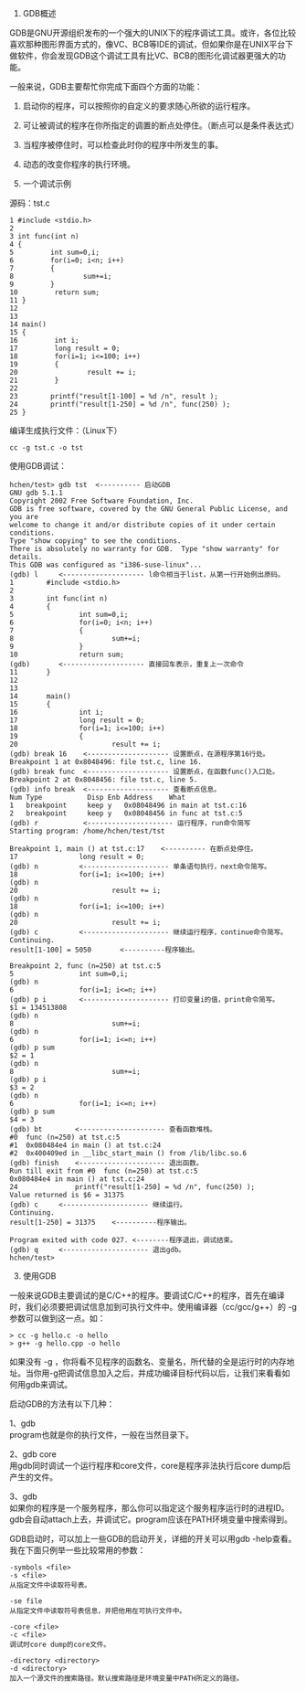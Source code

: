1. GDB概述

GDB是GNU开源组织发布的一个强大的UNIX下的程序调试工具。或许，各位比较喜欢那种图形界面方式的，像VC、BCB等IDE的调试，但如果你是在UNIX平台下做软件，你会发现GDB这个调试工具有比VC、BCB的图形化调试器更强大的功能。

一般来说，GDB主要帮忙你完成下面四个方面的功能：

  1. 启动你的程序，可以按照你的自定义的要求随心所欲的运行程序。
  2. 可让被调试的程序在你所指定的调置的断点处停住。（断点可以是条件表达式）
  3. 当程序被停住时，可以检查此时你的程序中所发生的事。
  4. 动态的改变你程序的执行环境。


2. 一个调试示例 

源码：tst.c

```
1 #include <stdio.h>
2
3 int func(int n)
4 {
5         int sum=0,i;
6         for(i=0; i<n; i++)
7         {
8                 sum+=i;
9         }
10         return sum;
11 }
12
13
14 main()
15 {
16         int i;
17         long result = 0;
18         for(i=1; i<=100; i++)
19         {
20                 result += i;
21         }
22
23        printf("result[1-100] = %d /n", result );
24        printf("result[1-250] = %d /n", func(250) );
25 }
```

编译生成执行文件：（Linux下）

```
cc -g tst.c -o tst
```

使用GDB调试：

```
hchen/test> gdb tst  <---------- 启动GDB
GNU gdb 5.1.1
Copyright 2002 Free Software Foundation, Inc.
GDB is free software, covered by the GNU General Public License, and you are
welcome to change it and/or distribute copies of it under certain conditions.
Type "show copying" to see the conditions.
There is absolutely no warranty for GDB.  Type "show warranty" for details.
This GDB was configured as "i386-suse-linux"...
(gdb) l     <-------------------- l命令相当于list，从第一行开始例出原码。
1        #include <stdio.h>
2
3        int func(int n)
4        {
5                int sum=0,i;
6                for(i=0; i<n; i++)
7                {
8                        sum+=i;
9                }
10               return sum;
(gdb)       <-------------------- 直接回车表示，重复上一次命令
11       }
12
13
14       main()
15       {
16               int i;
17               long result = 0;
18               for(i=1; i<=100; i++)
19               {
20                       result += i;    
(gdb) break 16    <-------------------- 设置断点，在源程序第16行处。
Breakpoint 1 at 0x8048496: file tst.c, line 16.
(gdb) break func  <-------------------- 设置断点，在函数func()入口处。
Breakpoint 2 at 0x8048456: file tst.c, line 5.
(gdb) info break  <-------------------- 查看断点信息。
Num Type           Disp Enb Address    What
1   breakpoint     keep y   0x08048496 in main at tst.c:16
2   breakpoint     keep y   0x08048456 in func at tst.c:5
(gdb) r           <--------------------- 运行程序，run命令简写
Starting program: /home/hchen/test/tst

Breakpoint 1, main () at tst.c:17    <---------- 在断点处停住。
17               long result = 0;
(gdb) n          <--------------------- 单条语句执行，next命令简写。
18               for(i=1; i<=100; i++)
(gdb) n
20                       result += i;
(gdb) n
18               for(i=1; i<=100; i++)
(gdb) n
20                       result += i;
(gdb) c          <--------------------- 继续运行程序，continue命令简写。
Continuing.
result[1-100] = 5050       <----------程序输出。

Breakpoint 2, func (n=250) at tst.c:5
5                int sum=0,i;
(gdb) n
6                for(i=1; i<=n; i++)
(gdb) p i        <--------------------- 打印变量i的值，print命令简写。
$1 = 134513808
(gdb) n
8                        sum+=i;
(gdb) n
6                for(i=1; i<=n; i++)
(gdb) p sum
$2 = 1
(gdb) n
8                        sum+=i;
(gdb) p i
$3 = 2
(gdb) n
6                for(i=1; i<=n; i++)
(gdb) p sum
$4 = 3
(gdb) bt        <--------------------- 查看函数堆栈。
#0  func (n=250) at tst.c:5
#1  0x080484e4 in main () at tst.c:24
#2  0x400409ed in __libc_start_main () from /lib/libc.so.6
(gdb) finish    <--------------------- 退出函数。
Run till exit from #0  func (n=250) at tst.c:5
0x080484e4 in main () at tst.c:24
24              printf("result[1-250] = %d /n", func(250) );
Value returned is $6 = 31375
(gdb) c     <--------------------- 继续运行。
Continuing.
result[1-250] = 31375    <----------程序输出。

Program exited with code 027. <--------程序退出，调试结束。
(gdb) q     <--------------------- 退出gdb。
hchen/test>
```

3. 使用GDB

一般来说GDB主要调试的是C/C++的程序。要调试C/C++的程序，首先在编译时，我们必须要把调试信息加到可执行文件中。使用编译器（cc/gcc/g++）的 -g 参数可以做到这一点。如：

```
> cc -g hello.c -o hello
> g++ -g hello.cpp -o hello
```

如果没有 -g ，你将看不见程序的函数名、变量名，所代替的全是运行时的内存地址。当你用-g把调试信息加入之后，并成功编译目标代码以后，让我们来看看如何用gdb来调试。

启动GDB的方法有以下几种：

1、gdb <program>   
program也就是你的执行文件，一般在当然目录下。

2、gdb <program> core  
用gdb同时调试一个运行程序和core文件，core是程序非法执行后core dump后产生的文件。

3、gdb <program> <PID>  
如果你的程序是一个服务程序，那么你可以指定这个服务程序运行时的进程ID。gdb会自动attach上去，并调试它。program应该在PATH环境变量中搜索得到。

GDB启动时，可以加上一些GDB的启动开关，详细的开关可以用gdb -help查看。我在下面只例举一些比较常用的参数：

```
-symbols <file> 
-s <file> 
从指定文件中读取符号表。

-se file 
从指定文件中读取符号表信息，并把他用在可执行文件中。

-core <file>
-c <file> 
调试时core dump的core文件。

-directory <directory>
-d <directory>
加入一个源文件的搜索路径。默认搜索路径是环境变量中PATH所定义的路径。
```